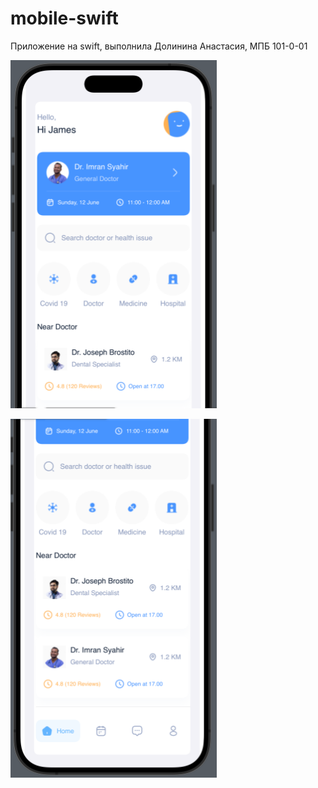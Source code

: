 # mobile-swift
Приложение на swift, выполнила Долинина Анастасия, МПБ 101-0-01

![firstScreen](Assets/Screenshot_1.png)

![secondScreen](Assets/Screenshot_2.png)
